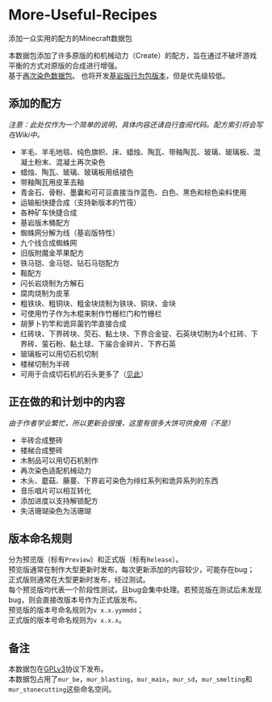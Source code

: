 # More-Useful-Recipes

添加一众实用的配方的Minecraft数据包  

本数据包添加了许多原版的和机械动力（Create）的配方，旨在通过不破坏游戏平衡的方式对原版的合成进行增强。  
基于[再次染色数据包](https://github.com/RainStar7981/Secondary-Dyeing-Data-Pack)。
也将开发[基岩版行为包版本](https://github.com/RainStar7981/More-Useful-Recipes-Behavior-Pack)，但是优先级较低。  

## 添加的配方

*注意：此处仅作为一个简单的说明，具体内容还请自行查阅代码。配方索引将会写在Wiki中。*  

- 羊毛、羊毛地毯、纯色旗帜、床、蜡烛、陶瓦、带釉陶瓦、玻璃、玻璃板、混凝土粉末、混凝土再次染色
- 蜡烛、陶瓦、玻璃、玻璃板用纸褪色
- 带釉陶瓦用皮革去釉
- 青金石、骨粉、墨囊和可可豆直接当作蓝色、白色、黑色和棕色染料使用
- 运输船快捷合成（支持新版本的竹筏）
- 各种矿车快捷合成
- 基岩版木桶配方
- 蜘蛛网分解为线（基岩版特性）
- 九个线合成蜘蛛网
- 旧版附魔金苹果配方
- 铁马铠、金马铠、钻石马铠配方
- 鞍配方
- 闪长岩烧制为方解石
- 腐肉烧制为皮革
- 粗铁块、粗铜块、粗金块烧制为铁块、铜块、金块
- 可使用竹子作为木棍来制作竹栅栏门和竹栅栏
- 胡萝卜钓竿和诡异菌钓竿直接合成
- 红砖块、下界砖块、荧石、黏土块、下界合金锭、石英块切制为4个红砖、下界砖、萤石粉、黏土球、下届合金碎片、下界石英
- 玻璃板可以用切石机切制
- 楼梯切制为半砖
- 可用于合成切石机的石头更多了（[见此](https://github.com/RainStar7981/More-Useful-Recipes/blob/main/rocks_for_stonecutter.md)）


## 正在做的和计划中的内容

*由于作者学业繁忙，所以更新会很慢，这里有很多大饼可供食用（不是）*

- 半砖合成整砖
- 楼梯合成整砖
- 木制品可以用切石机制作
- 再次染色适配机械动力
- 木头、蘑菇、藤蔓、下界岩可染色为绯红系列和诡异系列的东西
- 音乐唱片可以相互转化
- 添加进度以支持解锁配方
- 失活珊瑚染色为活珊瑚

## 版本命名规则

分为预览版（标有`Preview`）和正式版（标有`Release`）。  
预览版通常在制作大型更新时发布，每次更新添加的内容较少，可能存在bug；  
正式版则通常在大型更新时发布，经过测试。  
每个预览版均代表一个阶段性测试，且bug会集中处理。若预览版在测试后未发现bug，则会直接改版本号作为正式版发布。  
预览版的版本号命名规则为`v x.x.yymmdd`；  
正式版的版本号命名规则为`v x.x.x`。

## 备注

本数据包在[GPLv3](https://www.gnu.org/licenses/gpl-3.0.html)协议下发布。  
本数据包占用了`mur_be`，`mur_blasting`，`mur_main`，`mur_sd`，`mur_smelting`和`mur_stonecutting`这些命名空间。

